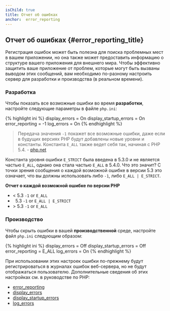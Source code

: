 ```yaml
---
isChild: true
title: Отчет об ошибках
anchor:  error_reporting
---
```


## Отчет об ошибках {#error_reporting_title}

Регистрация ошибок может быть полезна для поиска проблемных мест в вашем приложении, но она также может предоставить
информацию о структуре вашего приложения для внешнего мира. Чтобы эффективно защитить ваше приложение от проблем, которые
могут быть вызваны выводом этих сообщений, вам необходимо по-разному настроить сервер для разработки и производства
(в реальном времени).

### Разработка

Чтобы показать все возможные ошибки во время **разработки**, настройте следующие параметры в файле `php.ini`:

{% highlight ini %}
display_errors = On
display_startup_errors = On
error_reporting = -1
log_errors = On
{% endhighlight %}

> Передача значения `-1` покажет все возможные ошибки, даже если в будущих версиях PHP будут добавлены новые уровни и
> константы. Константа `E_ALL` также ведет себя так, начиная с PHP 5.4. -
> [php.net](https://www.php.net/ru/function.error-reporting)

Константа уровня ошибки `E_STRICT` была введена в 5.3.0 и не является частью `E_ALL`, однако она стала частью `E_ALL` в
5.4.0. Что это значит? С точки зрения сообщения о каждой возможной ошибке в версии 5.3 это означает, что вы должны
использовать либо `-1`, либо `E_ALL | E_STRICT`.

**Отчет о каждой возможной ошибке по версии PHP**

* &lt; 5.3 `-1` or `E_ALL`
* &nbsp; 5.3 `-1` or `E_ALL | E_STRICT`
* &gt; 5.3 `-1` or `E_ALL`

### Производство

Чтобы скрыть ошибки в вашей **производственной** среде, настройте файл `php.ini` следующим образом:

{% highlight ini %}
display_errors = Off
display_startup_errors = Off
error_reporting = E_ALL
log_errors = On
{% endhighlight %}

При использовании этих настроек ошибки по-прежнему будут регистрироваться в журналах ошибок веб-сервера, но не будут
отображаться пользователю. Дополнительные сведения об этих настройках см. в руководстве по PHP:

* [error_reporting](https://www.php.net/ru/errorfunc.configuration#ini.error-reporting)
* [display_errors](https://www.php.net/ru/errorfunc.configuration#ini.display-errors)
* [display_startup_errors](https://www.php.net/ru/errorfunc.configuration#ini.display-startup-errors)
* [log_errors](https://www.php.net/ru/errorfunc.configuration#ini.log-errors)
